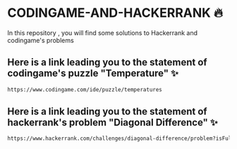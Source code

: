 # CODINGAME-AND-HACKERRANK :fire:
In this repository , you will find some solutions to Hackerrank and codingame's problems

## Here is a link leading you to the statement of codingame's puzzle "Temperature" :sparkles:
```sh
https://www.codingame.com/ide/puzzle/temperatures
```

## Here is a link leading you to the statement of hackerrank's problem "Diagonal Difference" :sparkles:

```sh
https://www.hackerrank.com/challenges/diagonal-difference/problem?isFullScreen=true
```
